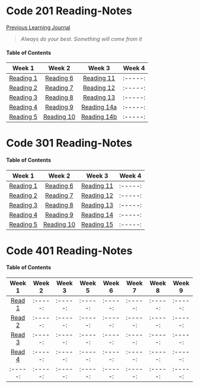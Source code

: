 # Code 201 Reading-Notes


[Previous Learning Journal](https://kozer2.github.io/Learning-Journal/)


> *Always do your best. Something will come from it*




#### Table of Contents


|Week 1                       |Week 2                      |Week 3                         | Week 4 | 
|:-----:                      |:-----:                     |:-----:                        |:-----: |
|[Reading 1](Reading-01.md)   |[Reading 6](Reading-06.md)  |[Reading 11](Reading-11.md)    |:-----: |
|[Reading 2](Reading-02.md)   |[Reading 7](Reading-07.md)  |[Reading 12](Reading-12.md)    |:-----: |
|[Reading 3](Reading-03.md)   |[Reading 8](Reading-08.md)  |[Reading 13](Reading-13.md)    |:-----: |
|[Reading 4](Reading-04.md)   |[Reading 9](Reading-09.md)  |[Reading 14a](Reading-14a.md)  |:-----: |
|[Reading 5](Reading-05.md)   |[Reading 10](Reading-10.md) |[Reading 14b](Reading-14b.md)  |:-----: |  
 
 
 
 
 
 
 # Code 301 Reading-Notes
 
 
 #### Table of Contents


|Week 1                       |Week 2                        |Week 3                         | Week 4 | 
|:-----:                      |:-----:                       |:-----:                        |:-----: |
|[Reading 1](Reading-301.md)  |[Reading 6](Reading-306.md)   |[Reading 11](Reading-311.md)   |:-----: |
|[Reading 2](Reading-302.md)  |[Reading 7](Reading-307.md)   |[Reading 12](Reading-312.md)   |:-----: |
|[Reading 3](Reading-303.md)  |[Reading 8](Reading-308.md)   |[Reading 13](Reading-313.md)   |:-----: |
|[Reading 4](Reading-304.md)  |[Reading 9](Reading-309.md)   |[Reading 14](Reading-314.md)   |:-----: |
|[Reading 5](Reading-305.md)  |[Reading 10](Reading-310.md)  |[Reading 15](Reading-315.md)   |:-----: |  


 # Code 401 Reading-Notes
 
 
 #### Table of Contents


|Week 1                    |Week 2    |Week 3   | Week 5 | Week 6   |Week 7    |Week 8   | Week 9 | 
|:-----:                   |:-----:   |:-----:  |:-----: | :-----:  |:-----:   |:-----:  |:-----: |
|[Read 1](Reading-401.md)  |:-----:   |:-----:  |:-----: | :-----:  |:-----:   |:-----:  |:-----: |
|[Read 2](Reading-402.md)  |:-----:   |:-----:  |:-----: | :-----:  |:-----:   |:-----:  |:-----: |
|[Read 3](Reading-403.md)  |:-----:   |:-----:  |:-----: | :-----:  |:-----:   |:-----:  |:-----: |
|[Read 4](Reading-404.md)  |:-----:   |:-----:  |:-----: | :-----:  |:-----:   |:-----:  |:-----: |
|:-----:                   |:-----:   |:-----:  |:-----: | :-----:  |:-----:   |:-----:  |:-----: |
